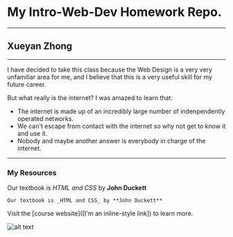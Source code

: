 # My Intro-Web-Dev Homework Repo.
***
## Xueyan Zhong
***
I have decided to take this class because the Web Design is a very very unfamiliar area for me, and I believe that this is a very useful skill for my future career.

But what really is the internet? I was amazed to learn that:

* The internet is made up of an incredibly large number of indenpendently operated networks.
* We can't escape from contact with the internet so why not get to know it and use it.
* Nobody and maybe another answer is everybody in charge of the internet.
***
 ### My Resources
 Our textbook is _HTML and CSS_ by **John Duckett**

 `Our textbook is _HTML and CSS_ by **John Duckett**`

 Visit the [course website]([I'm an inline-style link]) to learn more.

 ![alt text](http://bit.ly/2DIVG46)
